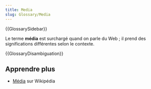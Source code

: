 ```yaml
---
title: Media
slug: Glossary/Media
---
```


{{GlossarySidebar}}

Le terme **média** est surchargé quand on parle du Web ; il prend des significations différentes selon le contexte.

{{GlossaryDisambiguation}}

## Apprendre plus

- [Média](https://fr.wikipedia.org/wiki/Media) sur Wikipédia
